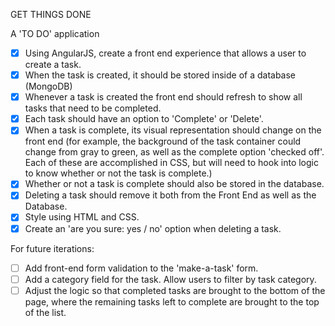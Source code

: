 GET THINGS DONE

A 'TO DO' application

- [x] Using AngularJS, create a front end experience that allows a user to create a task.
- [x] When the task is created, it should be stored inside of a database (MongoDB)
- [x] Whenever a task is created the front end should refresh to show all tasks that need to be completed.
- [x] Each task should have an option to 'Complete' or 'Delete'.
- [x] When a task is complete, its visual representation should change on the front end (for example, the background of the task container could change from gray to green, as well as the complete option 'checked off'. Each of these are accomplished in CSS, but will need to hook into logic to know whether or not the task is complete.)
- [x] Whether or not a task is complete should also be stored in the database.
- [x] Deleting a task should remove it both from the Front End as well as the Database.
- [x] Style using HTML and CSS.
- [x] Create an 'are you sure: yes / no' option when deleting a task.

For future iterations:
- [ ] Add front-end form validation to the 'make-a-task' form.
- [ ] Add a category field for the task. Allow users to filter by task category. 
- [ ] Adjust the logic so that completed tasks are brought to the bottom of the page, where the remaining tasks left to complete are brought to the top of the list.

